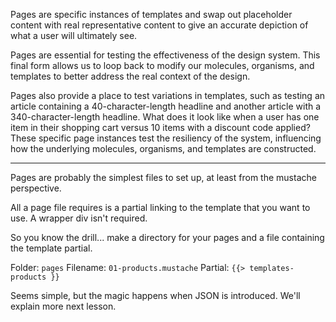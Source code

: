 
Pages are specific instances of templates and swap out placeholder content 
with real representative content to give an accurate depiction of what a user will ultimately see.

Pages are essential for testing the effectiveness of the design system. 
This final form allows us to loop back to modify our molecules, organisms, 
and templates to better address the real context of the design.

Pages also provide a place to test variations in templates, 
such as testing an article containing a 40-character-length headline and another 
article with a 340-character-length headline. What does it look like when a user has 
one item in their shopping cart versus 10 items with a discount code applied? 
These specific page instances test the resiliency of the system, 
influencing how the underlying molecules, organisms, and templates are constructed.

---

Pages are probably the simplest files to set up, at least from the mustache perspective.

All a page file requires is a partial linking to the template that you want to use. A wrapper div isn't required.

So you know the drill... make a directory for your pages and a file containing the template partial.

Folder: `pages`
Filename: `01-products.mustache`
Partial: `{{> templates-products }}`

Seems simple, but the magic happens when JSON is introduced. We'll explain more next lesson.